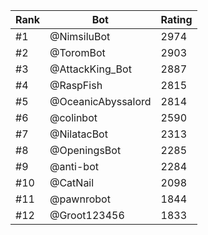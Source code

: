 Rank|Bot|Rating
---|---|---
#1|@NimsiluBot|2974
#2|@ToromBot|2903
#3|@AttackKing_Bot|2887
#4|@RaspFish|2815
#5|@OceanicAbyssalord|2814
#6|@colinbot|2590
#7|@NilatacBot|2313
#8|@OpeningsBot|2285
#9|@anti-bot|2284
#10|@CatNail|2098
#11|@pawnrobot|1844
#12|@Groot123456|1833
